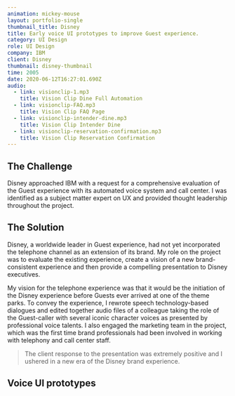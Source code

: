 ```yaml
---
animation: mickey-mouse
layout: portfolio-single
thumbnail_title: Disney
title: Early voice UI prototypes to improve Guest experience.
category: UI Design
role: UI Design
company: IBM
client: Disney
thumbnail: disney-thumbnail
time: 2005
date: 2020-06-12T16:27:01.690Z
audio:
  - link: visionclip-1.mp3
    title: Vision Clip Dine Full Automation
  - link: visionclip-FAQ.mp3
    title: Vision Clip FAQ Page
  - link: visionclip-intender-dine.mp3
    title: Vision Clip Intender Dine
  - link: visionclip-reservation-confirmation.mp3
    title: Vision Clip Reservation Confirmation
---
```


## The Challenge

Disney approached IBM with a request for a comprehensive evaluation of the Guest experience with its automated voice system and call center. I was identified as a subject matter expert on UX and provided thought leadership throughout the project.

## The Solution

Disney, a worldwide leader in Guest experience, had not yet incorporated the telephone channel as an extension of its brand. My role on the project was to evaluate the existing experience, create a vision of a new brand-consistent experience and then provide a compelling presentation to Disney executives.

My vision for the telephone experience was that it would be the initiation of the Disney experience before Guests ever arrived at one of the theme parks. To convey the experience, I rewrote speech technology-based dialogues and edited together audio files of a colleague taking the role of the Guest-caller with several iconic character voices as presented by professional voice talents. I also engaged the marketing team in the project, which was the first time brand professionals had been involved in working with telephony and call center staff.

> The client response to the presentation was extremely positive and I ushered in a new era of the Disney brand experience.

## Voice UI prototypes